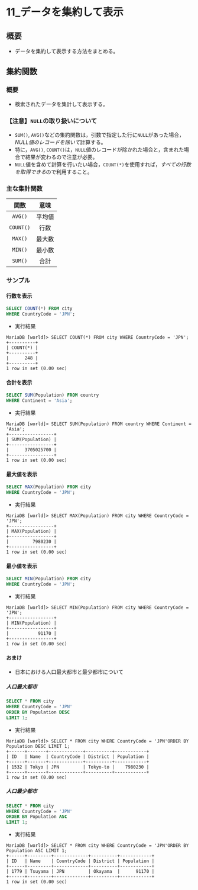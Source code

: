 11\_データを集約して表示
===

## 概要

- データを集約して表示する方法をまとめる。

## 集約関数

### 概要

- 検索されたデータを集計して表示する。

### 【注意】`NULL`の取り扱いについて

- `SUM()`, `AVG()`などの集約関数は，引数で指定した行に`NULL`があった場合，*NULL値のレコードを除いて*計算する。
- 特に，`AVG()`, `COUNT()`は，`NULL`値のレコードが除かれた場合と，含まれた場合で結果が変わるので注意が必要。
- `NULL`値を含めて計算を行いたい場合，`COUNT(*)`を使用すれば，*すべての行数を取得できる*ので利用すること。

### 主な集計関数

|関数     |意味  |
|:-------:|:----:|
|`AVG()`  |平均値|
|`COUNT()`|行数  |
|`MAX()`  |最大数|
|`MIN()`  |最小数|
|`SUM()`  |合計  |

### サンプル

#### 行数を表示

```SQL
SELECT COUNT(*) FROM city 
WHERE CountryCode = 'JPN';
```

- 実行結果

```
MariaDB [world]> SELECT COUNT(*) FROM city WHERE CountryCode = 'JPN';
+----------+
| COUNT(*) |
+----------+
|      248 |
+----------+
1 row in set (0.00 sec)
```

#### 合計を表示

```SQL
SELECT SUM(Population) FROM country
WHERE Continent = 'Asia';

```

- 実行結果

```
MariaDB [world]> SELECT SUM(Population) FROM country WHERE Continent = 'Asia';
+-----------------+
| SUM(Population) |
+-----------------+
|      3705025700 |
+-----------------+
1 row in set (0.00 sec)
```

#### 最大値を表示

```SQL
SELECT MAX(Population) FROM city 
WHERE CountryCode = 'JPN';
```

- 実行結果

```
MariaDB [world]> SELECT MAX(Population) FROM city WHERE CountryCode = 'JPN';
+-----------------+
| MAX(Population) |
+-----------------+
|         7980230 |
+-----------------+
1 row in set (0.00 sec)
```

#### 最小値を表示

```SQL
SELECT MIN(Population) FROM city 
WHERE CountryCode = 'JPN';
```

- 実行結果

```
MariaDB [world]> SELECT MIN(Population) FROM city WHERE CountryCode = 'JPN';
+-----------------+
| MIN(Population) |
+-----------------+
|           91170 |
+-----------------+
1 row in set (0.00 sec)
```

#### おまけ

- 日本における人口最大都市と最少都市について

##### 人口最大都市

```SQL
SELECT * FROM city 
WHERE CountryCode = 'JPN'
ORDER BY Population DESC 
LIMIT 1;
```

- 実行結果

```
MariaDB [world]> SELECT * FROM city WHERE CountryCode = 'JPN'ORDER BY Population DESC LIMIT 1;
+------+-------+-------------+----------+------------+
| ID   | Name  | CountryCode | District | Population |
+------+-------+-------------+----------+------------+
| 1532 | Tokyo | JPN         | Tokyo-to |    7980230 |
+------+-------+-------------+----------+------------+
1 row in set (0.00 sec)
```

##### 人口最少都市

```SQL
SELECT * FROM city 
WHERE CountryCode = 'JPN'
ORDER BY Population ASC 
LIMIT 1;
```

- 実行結果

```
MariaDB [world]> SELECT * FROM city WHERE CountryCode = 'JPN'ORDER BY Population ASC LIMIT 1;
+------+---------+-------------+----------+------------+
| ID   | Name    | CountryCode | District | Population |
+------+---------+-------------+----------+------------+
| 1779 | Tsuyama | JPN         | Okayama  |      91170 |
+------+---------+-------------+----------+------------+
1 row in set (0.00 sec)
```
